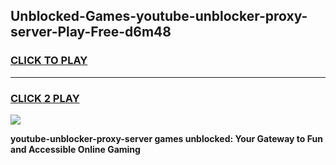 
## Unblocked-Games-youtube-unblocker-proxy-server-Play-Free-d6m48
<h3>
<a href="https://premium76.site?title=youtube-unblocker-proxy-server&ref=19M">CLICK TO PLAY</a></h3>
<hr>

<h3>
<a href="https://premium76.site?title=youtube-unblocker-proxy-server&ref=19M">CLICK 2 PLAY</a>
  
</h3>

<a href="https://premium76.site?title=youtube-unblocker-proxy-server&ref=19M"><img src="https://clearcache.store/games.png"></a>


**youtube-unblocker-proxy-server games unblocked: Your Gateway to Fun and Accessible Online Gaming**
